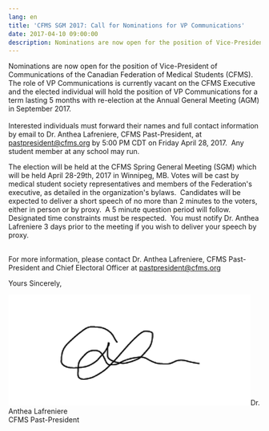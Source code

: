 ```yaml
---
lang: en
title: 'CFMS SGM 2017: Call for Nominations for VP Communications'
date: 2017-04-10 09:00:00
description: Nominations are now open for the position of Vice-President Communications of the Canadian Federation of Medical Students (CFMS).
---
```



Nominations are now open for the position of Vice-President of Communications of the Canadian Federation of Medical Students (CFMS).  The role of VP Communications is currently vacant on the CFMS Executive and the elected individual will hold the position of VP Communications for a term lasting 5 months with re-election at the Annual General Meeting (AGM) in September 2017.
<br>
<br>Interested individuals must forward their names and full contact information by email to Dr. Anthea Lafreniere, CFMS Past-President, at [pastpresident@cfms.org](javascript:void(location.href='mailto:'+String.fromCharCode(112,97,115,116,112,114,101,115,105,100,101,110,116,64,99,102,109,115,46,111,114,103)+'?subject=Call%20for%20Nominations%20for%20CFMS%20VP%20Communications')) by 5:00 PM CDT on Friday April 28, 2017.  Any student member at any school may run.

The election will be held at the CFMS Spring General Meeting (SGM) which will be held April 28-29th, 2017 in Winnipeg, MB. Votes will be cast by medical student society representatives and members of the Federation's executive, as detailed in the organization's bylaws.  Candidates will be expected to deliver a short speech of no more than 2 minutes to the voters, either in person or by proxy.  A 5 minute question period will follow.  Designated time constraints must be respected.  You must notify Dr. Anthea Lafreniere 3 days prior to the meeting if you wish to deliver your speech by proxy.

<br>For more information, please contact Dr. Anthea Lafreniere, CFMS Past-President and Chief Electoral Officer at [pastpresident@cfms.org](javascript:void(location.href='mailto:'+String.fromCharCode(112,97,115,116,112,114,101,115,105,100,101,110,116,64,99,102,109,115,46,111,114,103)+'?subject=Call%20for%20Nominations%20for%20CFMS%20VP%20Communications'))

Yours Sincerely,

![](/uploads/versions/anthea-signature---x----484-221x---.png)Dr. Anthea Lafreniere
<br>CFMS Past-President